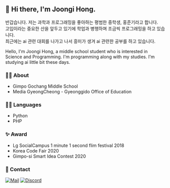 ## 👋 Hi there, I'm Joongi Hong.
반갑습니다. 저는 과학과 프로그래밍을 좋아하는 평범한 중학생, 홍준기라고 합니다.  
고입이라는 중요한 산을 앞두고 있기에 학업과 병행하며 조금씩 프로그래밍을 하고 있습니다.  
최근에는 ai 관련 대회를 나가고 나서 흥미가 생겨 ai 관련한 공부를 하고 있습니다.

Hello, I'm Joongi Hong, a middle school student who is interested in Science and Programming.
I'm programming along with my studies. I'm studying ai little bit these days.

###  👨‍🎓 About
* Gimpo Gochang Middle School
* Media GyeongCheong - Gyeonggido Office of Education

### 👨‍💻 Languages
* Python
* PHP

### ✨ Award
* Lg SocialCampus 1 minute 1 second flim festival 2018
* Korea Code Fair 2020
* Gimpo-si Smart Idea Contest 2020

### 💾 Contact
 [![Mail](https://img.shields.io/badge/Email-d14836?style=flat-square&logo=Gmail&logoColor=white&link=mailto:joongi1978@naver.com)](mailto:joongi1978@naver.com) [![Discord](https://img.shields.io/badge/Discord(joogiHong9382)-7289DA?style=flat-square&logo=Discord&logoColor=white)]()